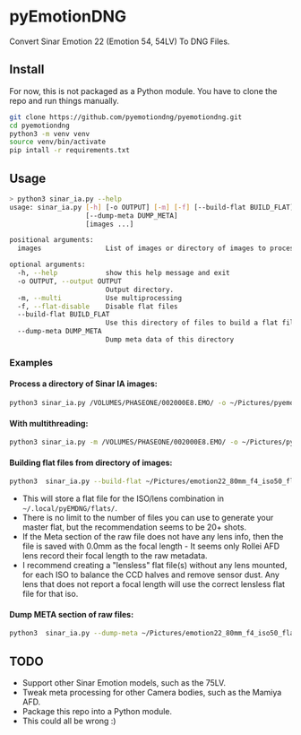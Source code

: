 # pyEmotionDNG
Convert Sinar Emotion 22 (Emotion 54, 54LV) To DNG Files.

## Install
For now, this is not packaged as a Python module.
You have to clone the repo and run things manually. 

```bash
git clone https://github.com/pyemotiondng/pyemotiondng.git
cd pyemotiondng
python3 -m venv venv
source venv/bin/activate
pip intall -r requirements.txt
```

## Usage

```bash
> python3 sinar_ia.py --help
usage: sinar_ia.py [-h] [-o OUTPUT] [-m] [-f] [--build-flat BUILD_FLAT]
                   [--dump-meta DUMP_META]
                   [images ...]

positional arguments:
  images                List of images or directory of images to process.

optional arguments:
  -h, --help            show this help message and exit
  -o OUTPUT, --output OUTPUT
                        Output directory.
  -m, --multi           Use multiprocessing
  -f, --flat-disable    Disable flat files
  --build-flat BUILD_FLAT
                        Use this directory of files to build a flat file.
  --dump-meta DUMP_META
                        Dump meta data of this directory

```
### Examples

#### Process a directory of Sinar IA images:
```bash
python3 sinar_ia.py /VOLUMES/PHASEONE/002000E8.EMO/ -o ~/Pictures/pyemotiondng_output
```

#### With multithreading:
```bash
python3 sinar_ia.py -m /VOLUMES/PHASEONE/002000E8.EMO/ -o ~/Pictures/pyemotiondng_output
```

#### Building flat files from directory of images:
```bash
python3  sinar_ia.py --build-flat ~/Pictures/emotion22_80mm_f4_iso50_flats/
```

* This will store a flat file for the ISO/lens combination in `~/.local/pyEMDNG/flats/`.
* There is no limit to the number of files you can use to generate your master flat,
but the recommendation seems to be 20+ shots. 
* If the Meta section of the raw file does not have any lens info, then the file is saved 
with 0.0mm as the focal length - It seems only Rollei AFD lens record their focal length to the raw metadata.
* I recommend creating a "lensless" flat file(s) without any lens mounted, for each ISO 
to balance the CCD halves and remove sensor dust. Any lens that does not report a focal length
will use the correct lensless flat file for that iso. 

#### Dump META section of raw files:
```bash
python3  sinar_ia.py --dump-meta ~/Pictures/emotion22_80mm_f4_iso50_flats/ -o ~/Pictures/pyemotiondng_meta
```

## TODO
* Support other Sinar Emotion models, such as the 75LV.
* Tweak meta processing for other Camera bodies, such as the Mamiya AFD.
* Package this repo into a Python module.
* This could all be wrong :) 
